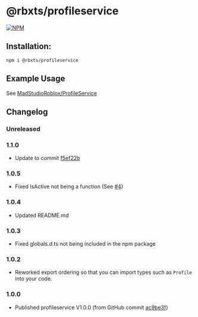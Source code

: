 # @rbxts/profileservice

[![NPM](https://nodei.co/npm/@rbxts/profileservice.png)](https://npmjs.org/package/@rbxts/profileservice)

## Installation:
```npm i @rbxts/profileservice```

## Example Usage
See [MadStudioRoblox/ProfileService](https://github.com/MadStudioRoblox/ProfileService)

## Changelog
### Unreleased

### 1.1.0
- Update to commit [f5ef22b](https://github.com/MadStudioRoblox/ProfileService/commit/f5ef22b2e2d31c039f59656f38df60df7ad08eb2)

### 1.0.5
- Fixed IsActive not being a function (See [#4](https://github.com/OverHash/Roblox-TS-Libraries/pull/4))

### 1.0.4
- Updated README.md

### 1.0.3
- Fixed globals.d.ts not being included in the npm package

### 1.0.2
- Reworked export ordering so that you can import types such as `Profile` into your code.

### 1.0.0
- Published profileservice V1.0.0 (from GitHub commit [ac9be3f](https://github.com/MadStudioRoblox/ProfileService/commit/ac9be3f9ce20c0657aecf6cb498e245b66530dc0))